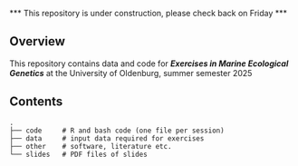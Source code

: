 *** This repository is under construction, please check back on Friday ***


## Overview

This repository contains data and code for ***Exercises in Marine Ecological Genetics*** at the University of Oldenburg, summer semester 2025


## Contents


```
.
├── code     # R and bash code (one file per session) 
├── data     # input data required for exercises
├── other    # software, literature etc.
└── slides   # PDF files of slides
```


